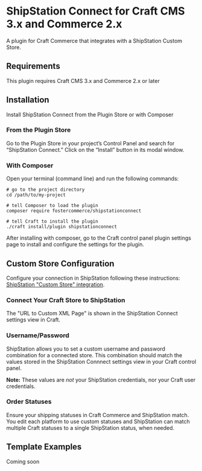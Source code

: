 # ShipStation Connect for Craft CMS 3.x and Commerce 2.x

A plugin for Craft Commerce that integrates with a ShipStation Custom Store.

## Requirements

This plugin requires Craft CMS 3.x and Commerce 2.x or later

## Installation

Install ShipStation Connect from the Plugin Store or with Composer

### From the Plugin Store

Go to the Plugin Store in your project’s Control Panel and search for “ShipStation Connect.” Click on the “Install” button in its modal window.

### With Composer

Open your terminal (command line) and run the following commands:

```
# go to the project directory
cd /path/to/my-project

# tell Composer to load the plugin
composer require fostercommerce/shipstationconnect

# tell Craft to install the plugin
./craft install/plugin shipstationconnect
```

After installing with composer, go to the Craft control panel plugin settings page to install and configure the settings for the plugin.

## Custom Store Configuration

Configure your connection in ShipStation following these instructions: [ShipStation "Custom Store" integration](https://help.shipstation.com/hc/en-us/articles/205928478-ShipStation-Custom-Store-Development-Guide#3a).

### Connect Your Craft Store to ShipStation

The "URL to Custom XML Page" is shown in the ShipStation Connect settings view in Craft.

### Username/Password

ShipStation allows you to set a custom username and password combination for a connected store. This combination should match the values stored in the ShipStation Connnect settings view in your Craft control panel.

**Note:** These values are *not* your ShipStation credentials, nor your Craft user credentials.

### Order Statuses

Ensure your shipping statuses in Craft Commerce and ShipStation match. You edit each platform to use custom statuses and ShipStation can match multiple Craft statuses to a single ShipStation status, when needed.

## Template Examples

Coming soon

